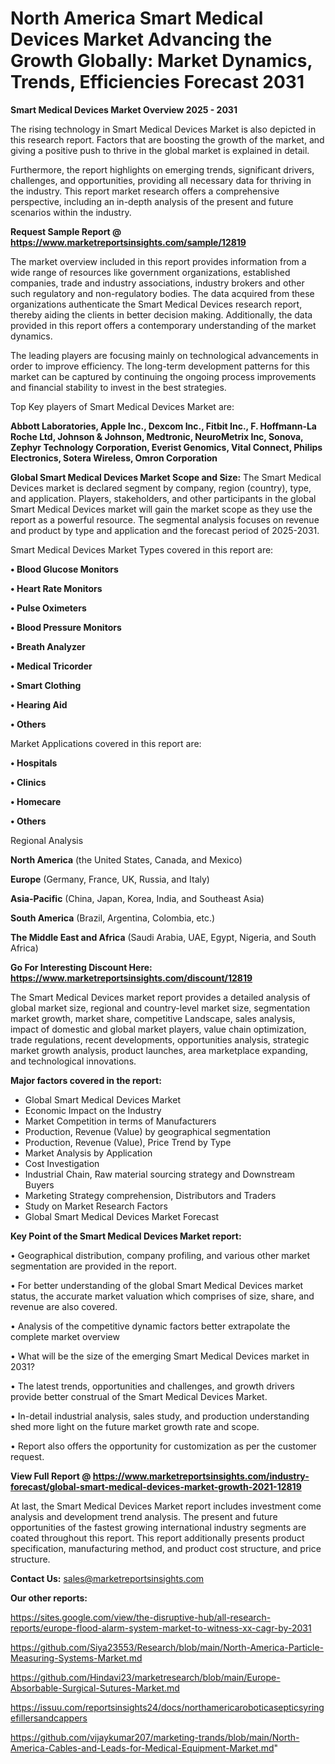  # North America Smart Medical Devices Market Advancing the Growth Globally: Market Dynamics, Trends, Efficiencies Forecast 2031

<Strong> Smart Medical Devices Market Overview 2025 - 2031</strong>

The rising technology in Smart Medical Devices Market is also depicted in this research report. Factors that are boosting the growth of the market, and giving a positive push to thrive in the global market is explained in detail.

Furthermore, the report highlights on emerging trends, significant drivers, challenges, and opportunities, providing all necessary data for thriving in the industry. This report market research offers a comprehensive perspective, including an in-depth analysis of the present and future scenarios within the industry.

<strong>Request Sample Report @ <a href=https://www.marketreportsinsights.com/sample/12819>https://www.marketreportsinsights.com/sample/12819</a></strong>

The market overview included in this report provides information from a wide range of resources like government organizations, established companies, trade and industry associations, industry brokers and other such regulatory and non-regulatory bodies. The data acquired from these organizations authenticate the Smart Medical Devices research report, thereby aiding the clients in better decision making. Additionally, the data provided in this report offers a contemporary understanding of the market dynamics.

The leading players are focusing mainly on technological advancements in order to improve efficiency. The long-term development patterns for this market can be captured by continuing the ongoing process improvements and financial stability to invest in the best strategies.

Top Key players of Smart Medical Devices Market are:

<strong>Abbott Laboratories, Apple Inc., Dexcom Inc., Fitbit Inc., F. Hoffmann-La Roche Ltd, Johnson & Johnson, Medtronic, NeuroMetrix Inc, Sonova, Zephyr Technology Corporation, Everist Genomics, Vital Connect, Philips Electronics, Sotera Wireless, Omron Corporation</strong>

<strong><b>Global Smart Medical Devices Market Scope and Size:</b></strong>
The Smart Medical Devices market is declared segment by company, region (country), type, and application. Players, stakeholders, and other participants in the global Smart Medical Devices market will gain the market scope as they use the report as a powerful resource. The segmental analysis focuses on revenue and product by type and application and the forecast period of 2025-2031.

Smart Medical Devices Market Types covered in this report are:

<strong>• Blood Glucose Monitors

• Heart Rate Monitors

• Pulse Oximeters

• Blood Pressure Monitors

• Breath Analyzer

• Medical Tricorder

• Smart Clothing

• Hearing Aid

• Others</strong>

Market Applications covered in this report are:

<strong>• Hospitals

• Clinics

• Homecare

• Others</strong> 

Regional Analysis

<strong>North America</strong> (the United States, Canada, and Mexico)

<strong>Europe</strong> (Germany, France, UK, Russia, and Italy)

<strong>Asia-Pacific</strong> (China, Japan, Korea, India, and Southeast Asia)

<strong>South America</strong> (Brazil, Argentina, Colombia, etc.)

<strong>The Middle East and Africa</strong> (Saudi Arabia, UAE, Egypt, Nigeria, and South Africa)

<strong>Go For Interesting Discount Here: <a href=https://www.marketreportsinsights.com/discount/12819>https://www.marketreportsinsights.com/discount/12819</a></strong>

The Smart Medical Devices market report provides a detailed analysis of global market size, regional and country-level market size, segmentation market growth, market share, competitive Landscape, sales analysis, impact of domestic and global market players, value chain optimization, trade regulations, recent developments, opportunities analysis, strategic market growth analysis, product launches, area marketplace expanding, and technological innovations.

<strong><b>Major factors covered in the report:</b></strong>
<ul>
  <li>Global Smart Medical Devices Market </li>
  <li>Economic Impact on the Industry</li>
  <li>Market Competition in terms of Manufacturers</li>
  <li>Production, Revenue (Value) by geographical segmentation</li>
  <li>Production, Revenue (Value), Price Trend by Type</li>
  <li>Market Analysis by Application</li>
  <li>Cost Investigation</li>
  <li>Industrial Chain, Raw material sourcing strategy and Downstream Buyers</li>
  <li>Marketing Strategy comprehension, Distributors and Traders</li>
  <li>Study on Market Research Factors</li>
  <li>Global Smart Medical Devices Market Forecast</li>
</ul>

<strong><b>Key Point of the Smart Medical Devices Market report:</b></strong>

• Geographical distribution, company profiling, and various other market segmentation are provided in the report.

• For better understanding of the global Smart Medical Devices market status, the accurate market valuation which comprises of size, share, and revenue are also covered.

• Analysis of the competitive dynamic factors better extrapolate the complete market overview

• What will be the size of the emerging Smart Medical Devices market in 2031?

• The latest trends, opportunities and challenges, and growth drivers provide better construal of the Smart Medical Devices Market.

• In-detail industrial analysis, sales study, and production understanding shed more light on the future market growth rate and scope.

• Report also offers the opportunity for customization as per the customer request.

<strong><b>View Full Report @ <a href=https://www.marketreportsinsights.com/industry-forecast/global-smart-medical-devices-market-growth-2021-12819>https://www.marketreportsinsights.com/industry-forecast/global-smart-medical-devices-market-growth-2021-12819</a></b></strong>


At last, the Smart Medical Devices Market report includes investment come analysis and development trend analysis. The present and future opportunities of the fastest growing international industry segments are coated throughout this report. This report additionally presents product specification, manufacturing method, and product cost structure, and price structure.

<strong>Contact Us:</strong>
sales@marketreportsinsights.com

<strong>Our other reports:</strong>

<a href=https://sites.google.com/view/the-disruptive-hub/all-research-reports/europe-flood-alarm-system-market-to-witness-xx-cagr-by-2031>https://sites.google.com/view/the-disruptive-hub/all-research-reports/europe-flood-alarm-system-market-to-witness-xx-cagr-by-2031</a>

<a href=https://github.com/Siya23553/Research/blob/main/North-America-Particle-Measuring-Systems-Market.md>https://github.com/Siya23553/Research/blob/main/North-America-Particle-Measuring-Systems-Market.md</a>

<a href=https://github.com/Hindavi23/marketresearch/blob/main/Europe-Absorbable-Surgical-Sutures-Market.md>https://github.com/Hindavi23/marketresearch/blob/main/Europe-Absorbable-Surgical-Sutures-Market.md</a>

<a href=https://issuu.com/reportsinsights24/docs/northamericaroboticasepticsyringefillersandcappers>https://issuu.com/reportsinsights24/docs/northamericaroboticasepticsyringefillersandcappers</a>

<a href=https://github.com/vijaykumar207/marketing-trands/blob/main/North-America-Cables-and-Leads-for-Medical-Equipment-Market.md>https://github.com/vijaykumar207/marketing-trands/blob/main/North-America-Cables-and-Leads-for-Medical-Equipment-Market.md</a>"

